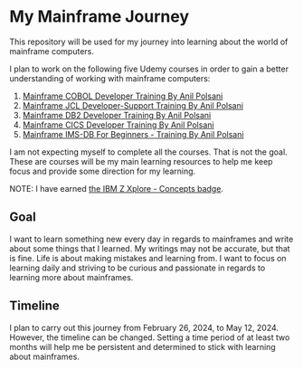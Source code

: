 # My Mainframe Journey
This repository will be used for my journey into learning about the world of mainframe computers.

I plan to work on the following five Udemy courses in order to gain a better understanding of working with mainframe computers:
  1. [Mainframe COBOL Developer Training By Anil Polsani](https://www.udemy.com/course/cobol-by-anilpolsani/)
  2. [Mainframe JCL Developer-Support Training By Anil Polsani](https://www.udemy.com/course/mainframe-jcl-developer-support-training-by-anil-polsani/)
  3. [Mainframe DB2 Developer Training By Anil Polsani](https://www.udemy.com/course/mainframe-db2-developer-training-by-anil-polsani/)
  4. [Mainframe CICS Developer Training By Anil Polsani](https://www.udemy.com/course/mainframe-cics-developer-training-by-anil-polsani/)
  5. [Mainframe IMS-DB For Beginners - Training By Anil Polsani](https://www.udemy.com/course/mainframe-ims-db-by-anil-polsani/)

I am not expecting myself to complete all the courses. That is not the goal. These are courses will be my main learning resources to help me keep focus and provide some direction for my learning.

NOTE: I have earned [the IBM Z Xplore - Concepts badge](https://www.credly.com/badges/54b96efb-eb89-47dc-9f9b-636461fa0da1/public_url). 

## Goal
I want to learn something new every day in regards to mainframes and write about some things that I learned. My writings may not be accurate, but that is fine. Life is about making mistakes and learning from. I want to focus on learning daily and striving to be curious and passionate in regards to learning more about mainframes.


## Timeline
I plan to carry out this journey from February 26, 2024, to May 12, 2024. However, the timeline can be changed. Setting a time period of at least two months will help me be persistent and determined to stick with learning about mainframes.
